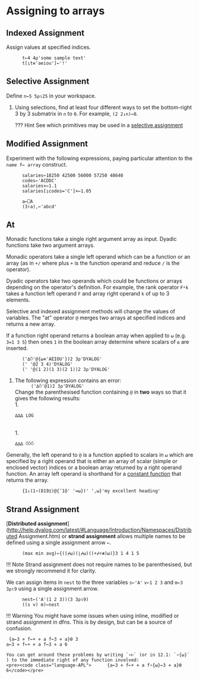 # Assigning to arrays

## Indexed Assignment
Assign values at specified indices.

```APL
      t←4 4⍴'some sample text'
      t[⍸t∊'aeiou']←'!'
```

## Selective Assignment
Define `n←5 5⍴⍳25` in your workspace.

1. Using selections, find at least four different ways to set the bottom-right 3 by 3 submatrix in `n` to `0`.
	For example, `(2 2↓n)←0`.

	??? Hint
		See which primitives may be used in a <a href='http://help.dyalog.com/latest/#Language/Primitive%20Functions/Assignment%20Selective.htm?Highlight=selective%20assignment'>selective assignment</a>

## Modified Assignment
Experiment with the following expressions, paying particular attention to the `name f← array` construct.

```APL
      salaries←18250 42500 56000 57250 48640
      codes←'ACDDC'
      salaries×←1.1
      salaries[⍸codes='C']×←1.05

      a←⎕A
      (3↑a),←'abcd'
```

## At

Monadic functions take a single right argument array as input. Dyadic functions take two argument arrays.

Monadic operators take a single left operand which can be a function or an array (as in `+/` where plus `+` is the function operand and reduce `/` is the operator). 

Dyadic operators take two operands which could be functions or arrays depending on the operator's definition. For example, the rank operator `F⍤k` takes a function left operand `F` and array right operand `k` of up to 3 elements.

Selective and indexed assignment methods will change the values of variables. The "at" operator `@` merges two arrays at specified indices and returns a new array.

If a function right operand returns a boolean array when applied to `⍵` (e.g. `3=1 3 5`) then ones `1` in the boolean array determine where scalars of `⍺` are inserted.

```APL
      ('∆⍥'@{⍵∊'AEIOU'})2 3⍴'DYALOG'
      (' '@2 3 4)'DYALOG'
      (' '@(1 2)(1 3)(2 1))2 3⍴'DYALOG'
```

1. The following expression contains an error:  
	`      ('∆⍥'@1)2 3⍴'DYALOG'`  
	Change the parenthesised function containing `@` in **two** ways so that it gives the following results:  
	1. 
		<pre><code>∆∆∆
		LOG</code></pre>  
	1. 
		<pre><code>∆∆∆
		⍥⍥⍥</code></pre>

Generally, the left operand to `@` is a function applied to scalars in `⍵` which are specified by a right operand that is either an array of scalar (simple or enclosed vector) indices or a boolean array returned by a right operand function. An array left operand is shorthand for a [constant function](https://aplwiki.com/wiki/Constant) that returns the array.

```APL
      {1↓(1∘(819⌶)@{¯1⌽' '=⍵})' ',⍵}'my excellent heading'
```

## Strand Assignment
[**Distributed assignment**](http://help.dyalog.com/latest/#Language/Introduction/Namespaces/Distributed Assignment.htm) or **strand assignment** allows multiple names to be defined using a single assignment arrow `←`.

```APL
      (max min avg)←{(⌈⌿⍵)(⌊⌿⍵)((+⌿÷≢)⍵)}3 1 4 1 5
```

!!! Note
	Strand assignment does not require names to be parenthesised, but we strongly recommend it for clarity.

We can assign items in `nest` to the three variables `s←'A'` `v←1 2 3` and `m←3 3⍴⍳9` using a single assignment arrow.

```APL
      nest←('A'(1 2 3))(3 3⍴⍳9)
      ((s v) m)←nest
```

!!! Warning
	You might have some issues when using inline, modified or strand assignment in dfns. This is by design, but can be a source of confusion.
	<pre><code class="language-APL">      {a←3 ⋄ f←+ ⋄ a f←3 ⋄ a}⍬
	3
	      a←3 ⋄ f←+ ⋄ a f←3 ⋄ a
	6</code></pre>  
	
	You can get around these problems by writing `∘⊢` (or in 12.1: `∘{⍵}` ) to the immediate right of any function involved:
	<pre><code class="language-APL">      {a←3 ⋄ f←+ ⋄ a f∘{⍵}←3 ⋄ a}⍬
	6</code></pre>

